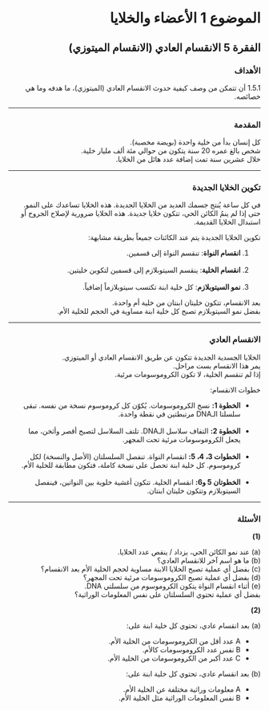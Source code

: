 <div style="text-align: right; direction: rtl;">

<h1>الموضوع 1 الأعضاء والخلايا</h1>

<h2>الفقرة 5 الانقسام العادي (الانقسام الميتوزي)</h2>

<h3>الأهداف</h3>
<p>
1.5.1 أن تتمكن من وصف كيفية حدوث الانقسام العادي (الميتوزي)، ما هدفه وما هي خصائصه.
</p>

<hr>

<h3>المقدمة</h3>
<p>
كل إنسان بدأ من خلية واحدة (بويضة مخصبة).<br>
شخص بالغ عمره 20 سنة يتكون من حوالي مئة ألف مليار خلية.<br>
خلال عشرين سنة تمت إضافة عدد هائل من الخلايا.
</p>

<hr>

<h3>تكوين الخلايا الجديدة</h3>
<p>
في كل ساعة يُنتج جسمك العديد من الخلايا الجديدة. هذه الخلايا تساعدك على النمو.<br>
حتى إذا لم ينمُ الكائن الحي، تتكون خلايا جديدة. هذه الخلايا ضرورية لإصلاح الجروح أو استبدال الخلايا القديمة.
</p>

<p>تكوين الخلايا الجديدة يتم عند الكائنات جميعاً بطريقة مشابهة:</p>
<ol>
  <li><b>انقسام النواة</b>: تنقسم النواة إلى قسمين.</li><br>
  <li><b>انقسام الخلية</b>: ينقسم السيتوبلازم إلى قسمين لتكوين خليتين.</li><br>
  <li><b>نمو السيتوبلازم</b>: كل خلية ابنة تكتسب سيتوبلازماً إضافياً.</li>
</ol>

<p>
بعد الانقسام، تتكون خليتان ابنتان من خلية أم واحدة.<br>
بفضل نمو السيتوبلازم تصبح كل خلية ابنة مساوية في الحجم للخلية الأم.
</p>

<hr>

<h3>الانقسام العادي</h3>
<p>
الخلايا الجسدية الجديدة تتكون عن طريق الانقسام العادي أو الميتوزي.<br>
يمر هذا الانقسام بست مراحل.<br>
إذا لم تنقسم الخلية، لا تكون الكروموسومات مرئية.
</p>

<p>خطوات الانقسام:</p>
<ul>
  <li><b>الخطوة 1:</b> نسخ الكروموسومات. يُكوّن كل كروموسوم نسخة من نفسه. تبقى سلسلتا الـDNA مرتبطتين في نقطة واحدة.</li><br>
  <li><b>الخطوة 2:</b> التفاف سلاسل الـDNA. تلتف السلاسل لتصبح أقصر وأثخن، مما يجعل الكروموسومات مرئية تحت المجهر.</li><br>
  <li><b>الخطوات 3، 4، 5:</b> انقسام النواة. تنفصل السلسلتان (الأصل والنسخة) لكل كروموسوم. كل خلية ابنة تحصل على نسخة كاملة، فتكون مطابقة للخلية الأم.</li><br>
  <li><b>الخطوتان 5 و6:</b> انقسام الخلية. تتكون أغشية خلوية بين النواتين، فينفصل السيتوبلازم وتتكون خليتان ابنتان.</li>
</ul>

<hr>

<h3>الأسئلة</h3>

<p><b>(1)</b></p>
<p>
(a) عند نمو الكائن الحي، يزداد / ينقص عدد الخلايا.<br>
(b) ما هو اسم آخر للانقسام العادي؟<br>
(c) بفضل أي عملية تصبح الخلايا الابنة مساوية لحجم الخلية الأم بعد الانقسام؟<br>
(d) بفضل أي عملية تصبح الكروموسومات مرئية تحت المجهر؟<br>
(e) أثناء انقسام النواة يتكون الكروموسوم من سلسلتي DNA.<br>
بفضل أي عملية تحتوي السلسلتان على نفس المعلومات الوراثية؟
</p>

<p><b>(2)</b></p>
<p>
(a) بعد انقسام عادي، تحتوي كل خلية ابنة على:
</p>
<ul>
  <li>A عدد أقل من الكروموسومات من الخلية الأم.</li>
  <li>B نفس عدد الكروموسومات كالأم.</li>
  <li>C عدد أكبر من الكروموسومات من الخلية الأم.</li>
</ul>

<p>
(b) بعد انقسام عادي، تحتوي كل خلية ابنة على:
</p>
<ul>
  <li>A معلومات وراثية مختلفة عن الخلية الأم.</li>
  <li>B نفس المعلومات الوراثية مثل الخلية الأم.</li>
</ul>

</div>
